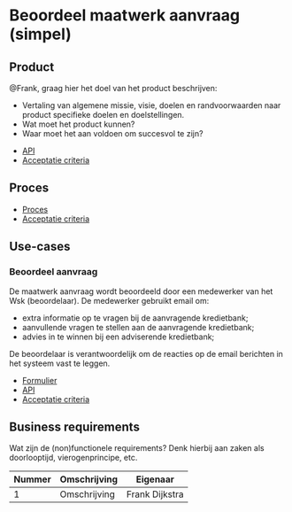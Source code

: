 # Beoordeel maatwerk aanvraag (simpel)

## Product

@Frank, graag hier het doel van het product beschrijven:

* Vertaling van algemene missie, visie, doelen en randvoorwaarden naar product specifieke doelen en doelstellingen.
* Wat moet het product kunnen?
* Waar moet het aan voldoen om succesvol te zijn?

<!-- einde van de lijst -->

* [API](product.openapi.yml)
* [Acceptatie criteria](product.feature)

## Proces

* [Proces](proces.bpmn)
* [Acceptatie criteria](proces.feature)

## Use-cases

### Beoordeel aanvraag

De maatwerk aanvraag wordt beoordeeld door een medewerker van het Wsk (beoordelaar). De medewerker gebruikt email om:

* extra informatie op te vragen bij de aanvragende kredietbank;
* aanvullende vragen te stellen aan de aanvragende kredietbank;
* advies in te winnen bij een adviserende kredietbank;

De beoordelaar is verantwoordelijk om de reacties op de email berichten in het systeem vast te leggen.

<!-- einde van de lijst -->

* [Formulier](beoordeel-aanvraag.user-task.yml)
* [API](beoordeel-aanvraag.openapi.yml)
* [Acceptatie criteria](beoordeel-aanvraag.feature)

## Business requirements

Wat zijn de (non)functionele requirements? Denk hierbij aan zaken als doorlooptijd, vierogenprincipe, etc.

| Nummer | Omschrijving                         | Eigenaar                  |
| -------| ------------------------------------ | ------------------------- |
| 1      | Omschrijving                         | Frank Dijkstra            |
